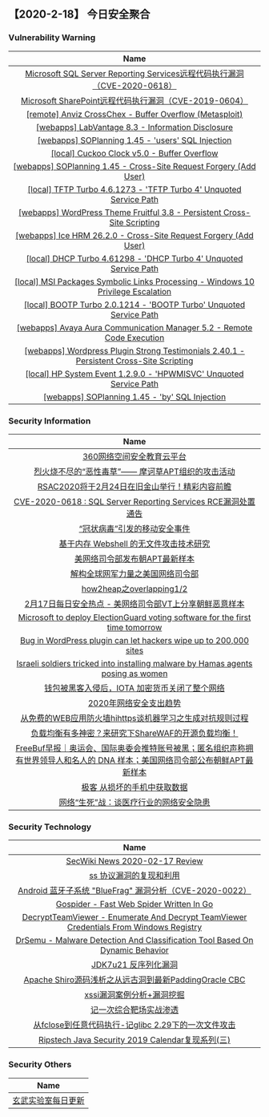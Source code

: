 
 ##   【2020-2-18】 今日安全聚合


###  						       							Vulnerability Warning

|                             Name                             |
| :----------------------------------------------------------: |
|[Microsoft SQL Server Reporting Services远程代码执行漏洞（CVE-2020-0618）](https://www.seebug.org/vuldb/ssvid-98133)|
|[Microsoft SharePoint远程代码执行漏洞（CVE-2019-0604）](https://www.seebug.org/vuldb/ssvid-98132)|
|[[remote] Anviz CrossChex - Buffer Overflow (Metasploit)](https://www.exploit-db.com/exploits/48092)|
|[[webapps] LabVantage 8.3 - Information Disclosure](https://www.exploit-db.com/exploits/48090)|
|[[webapps] SOPlanning 1.45 - 'users' SQL Injection](https://www.exploit-db.com/exploits/48089)|
|[[local] Cuckoo Clock v5.0 - Buffer Overflow](https://www.exploit-db.com/exploits/48087)|
|[[webapps] SOPlanning 1.45 - Cross-Site Request Forgery (Add User)](https://www.exploit-db.com/exploits/48086)|
|[[local] TFTP Turbo 4.6.1273 - 'TFTP Turbo 4' Unquoted Service Path](https://www.exploit-db.com/exploits/48085)|
|[[webapps] WordPress Theme Fruitful 3.8 - Persistent Cross-Site Scripting](https://www.exploit-db.com/exploits/48083)|
|[[webapps] Ice HRM 26.2.0 - Cross-Site Request Forgery (Add User)](https://www.exploit-db.com/exploits/48082)|
|[[local] DHCP Turbo 4.61298 - 'DHCP Turbo 4' Unquoted Service Path](https://www.exploit-db.com/exploits/48080)|
|[[local] MSI Packages Symbolic Links Processing - Windows 10 Privilege Escalation](https://www.exploit-db.com/exploits/48079)|
|[[local] BOOTP Turbo 2.0.1214 - 'BOOTP Turbo' Unquoted Service Path](https://www.exploit-db.com/exploits/48078)|
|[[webapps] Avaya Aura Communication Manager 5.2 - Remote Code Execution](https://www.exploit-db.com/exploits/48077)|
|[[webapps] Wordpress Plugin Strong Testimonials 2.40.1 - Persistent Cross-Site Scripting](https://www.exploit-db.com/exploits/48076)|
|[[local] HP System Event 1.2.9.0 - 'HPWMISVC' Unquoted Service Path](https://www.exploit-db.com/exploits/48075)|
|[[webapps] SOPlanning 1.45 - 'by' SQL Injection](https://www.exploit-db.com/exploits/48074)|

### 						        							Security Information
|                             Name                                    |
| :----------------------------------------------------------: |
|[360网络空间安全教育云平台](https://www.anquanke.com/post/id/198911)|
|[烈火烧不尽的“恶性毒草”—— 摩诃草APT组织的攻击活动](https://www.anquanke.com/post/id/198963)|
|[RSAC2020将于2月24日在旧金山举行！精彩内容前瞻](https://www.anquanke.com/post/id/198877)|
|[CVE-2020-0618 : SQL Server Reporting Services RCE漏洞处置通告](https://www.anquanke.com/post/id/198945)|
|[“冠状病毒”引发的移动安全事件](https://www.anquanke.com/post/id/198837)|
|[基于内存 Webshell 的无文件攻击技术研究](https://www.anquanke.com/post/id/198886)|
|[美网络司令部发布朝APT最新样本](https://www.anquanke.com/post/id/198868)|
|[解构全球网军力量之美国网络司令部](https://www.anquanke.com/post/id/198849)|
|[how2heap之overlapping1/2](https://www.anquanke.com/post/id/197583)|
|[2月17日每日安全热点 - 美网络司令部VT上分享朝鲜恶意样本](https://www.anquanke.com/post/id/198845)|
|[Microsoft to deploy ElectionGuard voting software for the first time tomorrow](https://www.zdnet.com/article/microsoft-to-deploy-electionguard-voting-software-for-the-first-time-tomorrow/#ftag=RSSbaffb68)|
|[Bug in WordPress plugin can let hackers wipe up to 200,000 sites](https://www.zdnet.com/article/bug-in-wordpress-plugin-can-let-hackers-wipe-up-to-200000-sites/#ftag=RSSbaffb68)|
|[Israeli soldiers tricked into installing malware by Hamas agents posing as women](https://www.zdnet.com/article/israeli-military-tricked-into-installing-malware-by-hamas-agents-posing-as-women/#ftag=RSSbaffb68)|
|[钱包被黑客入侵后，IOTA 加密货币关闭了整个网络](https://linux.cn/article-11901-1.html?utm_source=rss&utm_medium=rss)|
|[2020年网络安全支出趋势](https://www.freebuf.com/articles/network/227362.html)|
|[从免费的WEB应用防火墙hihttps谈机器学习之生成对抗规则过程](https://www.freebuf.com/articles/web/226418.html)|
|[负载均衡有多神密？来研究下ShareWAF的开源负载均衡！](https://www.freebuf.com/articles/web/226757.html)|
|[FreeBuf早报｜奥运会、国际奥委会推特账号被黑；匿名组织声称拥有世界领导人和名人的 DNA 样本；美国网络司令部公布朝鲜APT最新样本](https://www.freebuf.com/news/227349.html)|
|[极客  从损坏的手机中获取数据](https://www.freebuf.com/geek/226538.html)|
|[网络“生死”战：谈医疗行业的网络安全隐患](https://www.freebuf.com/articles/neopoints/226820.html)|

### 						        							Security  Technology
|                             Name                                    |
| :----------------------------------------------------------: |
|[SecWiki News 2020-02-17 Review](http://www.sec-wiki.com/?2020-02-17)|
|[ss 协议漏洞的复现和利用](https://paper.seebug.org/1122/)|
|[Android 蓝牙子系统 "BlueFrag" 漏洞分析（CVE-2020-0022）](https://paper.seebug.org/1121/)|
|[Gospider - Fast Web Spider Written In Go](http://www.kitploit.com/2020/02/gospider-fast-web-spider-written-in-go.html)|
|[DecryptTeamViewer - Enumerate And Decrypt TeamViewer Credentials From Windows Registry](http://www.kitploit.com/2020/02/decryptteamviewer-enumerate-and-decrypt.html)|
|[DrSemu - Malware Detection And Classification Tool Based On Dynamic Behavior](http://www.kitploit.com/2020/02/drsemu-malware-detection-and.html)|
|[JDK7u21 反序列化漏洞](http://xz.aliyun.com/t/7236)|
|[Apache Shiro源码浅析之从远古洞到最新PaddingOracle CBC](http://xz.aliyun.com/t/7207)|
|[xssi漏洞案例分析+漏洞挖掘](http://xz.aliyun.com/t/7204)|
|[记一次综合靶场实战渗透](http://xz.aliyun.com/t/7193)|
|[从fclose到任意代码执行-记glibc 2.29下的一次文件攻击](http://xz.aliyun.com/t/7205)|
|[Ripstech Java Security 2019 Calendar复现系列(三)](http://xz.aliyun.com/t/7206)|

### 						        							Security  Others
|                             Name                                    |
| :----------------------------------------------------------: |
|[玄武实验室每日更新](https://weibo.com/p/1006065582522936/wenzhang?from=page_100606_profile&wvr=6&mod=wenzhangmore)|

